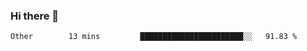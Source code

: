 ### Hi there 👋

<!--START_SECTION:waka-->
```text
Other        13 mins         ███████████████████████░░   91.83 % 
```
<!--END_SECTION:waka-->

<!--
**edapm/edapm** is a ✨ _special_ ✨ repository because its `README.md` (this file) appears on your GitHub profile.

Here are some ideas to get you started:

- 🔭 I’m currently working on ...
- 🌱 I’m currently learning ...
- 👯 I’m looking to collaborate on ...
- 🤔 I’m looking for help with ...
- 💬 Ask me about ...
- 📫 How to reach me: ...
- 😄 Pronouns: ...
- ⚡ Fun fact: ...
-->
